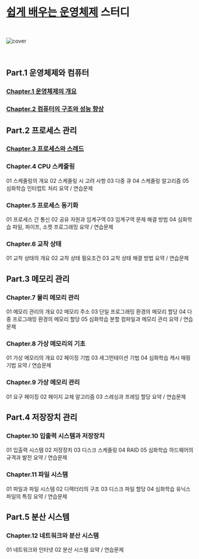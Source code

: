 # [쉽게 배우는 운영체제](https://www.yes24.com/Product/Goods/116977423) 스터디

<br />

![cover](https://image.yes24.com/goods/116977423/LG)

<br />

## Part.1 운영체제와 컴퓨터

### [Chapter.1 운영체제의 개요](./chap.1.md)

### [Chapter.2 컴퓨터의 구조와 성능 향상](./chap.2.md)

## Part.2 프로세스 관리

### [Chapter.3 프로세스와 스레드](./chap.3.md)

### Chapter.4 CPU 스케줄링

01 스케줄링의 개요
02 스케줄링 시 고려 사항
03 다중 큐
04 스케줄링 알고리즘
05 심화학습 인터럽트 처리
요약 / 연습문제

### Chapter.5 프로세스 동기화

01 프로세스 간 통신
02 공유 자원과 임계구역
03 임계구역 문제 해결 방법
04 심화학습 파일, 파이프, 소켓 프로그래밍
요약 / 연습문제

### Chapter.6 교착 상태

01 교착 상태의 개요
02 교착 상태 필요조건
03 교착 상태 해결 방법
요약 / 연습문제

## Part.3 메모리 관리

### Chapter.7 물리 메모리 관리

01 메모리 관리의 개요
02 메모리 주소
03 단일 프로그래밍 환경의 메모리 할당
04 다중 프로그래밍 환경의 메모리 할당
05 심화학습 분할 컴파일과 메모리 관리
요약 / 연습문제

### Chapter.8 가상 메모리의 기초

01 가상 메모리의 개요
02 페이징 기법
03 세그먼테이션 기법
04 심화학습 캐시 매핑 기법
요약 / 연습문제

### Chapter.9 가상 메모리 관리

01 요구 페이징
02 페이지 교체 알고리즘
03 스레싱과 프레임 할당
요약 / 연습문제

## Part.4 저장장치 관리

### Chapter.10 입출력 시스템과 저장장치

01 입출력 시스템
02 저장장치
03 디스크 스케줄링
04 RAID
05 심화학습 하드웨어의 규격과 발전
요약 / 연습문제

### Chapter.11 파일 시스템

01 파일과 파일 시스템
02 디렉터리의 구조
03 디스크 파일 할당
04 심화학습 유닉스 파일의 특징
요약 / 연습문제

## Part.5 분산 시스템

### Chapter.12 네트워크와 분산 시스템

01 네트워크와 인터넷
02 분산 시스템
요약 / 연습문제
